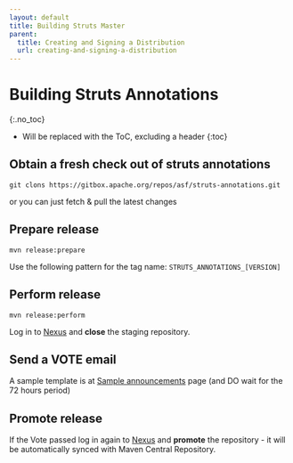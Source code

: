 ```yaml
---
layout: default
title: Building Struts Master
parent:
  title: Creating and Signing a Distribution
  url: creating-and-signing-a-distribution
---
```


# Building Struts Annotations
{:.no_toc}

* Will be replaced with the ToC, excluding a header
{:toc}

## Obtain a fresh check out of struts annotations

```
git clons https://gitbox.apache.org/repos/asf/struts-annotations.git
```

or you can just fetch & pull the latest changes

## Prepare release

```
mvn release:prepare
```

Use the following pattern for the tag name: `STRUTS_ANNOTATIONS_[VERSION]`

## Perform release

```
mvn release:perform
```

Log in to [Nexus](http://repository.apache.org/) and **close** the staging repository.

## Send a VOTE email

A sample template is at [Sample announcements](sample-announcements) page (and DO wait for the 72 hours period)

## Promote release

If the Vote passed log in again to [Nexus](http://repository.apache.org/) and **promote** the repository - it will be 
automatically synced with Maven Central Repository.
